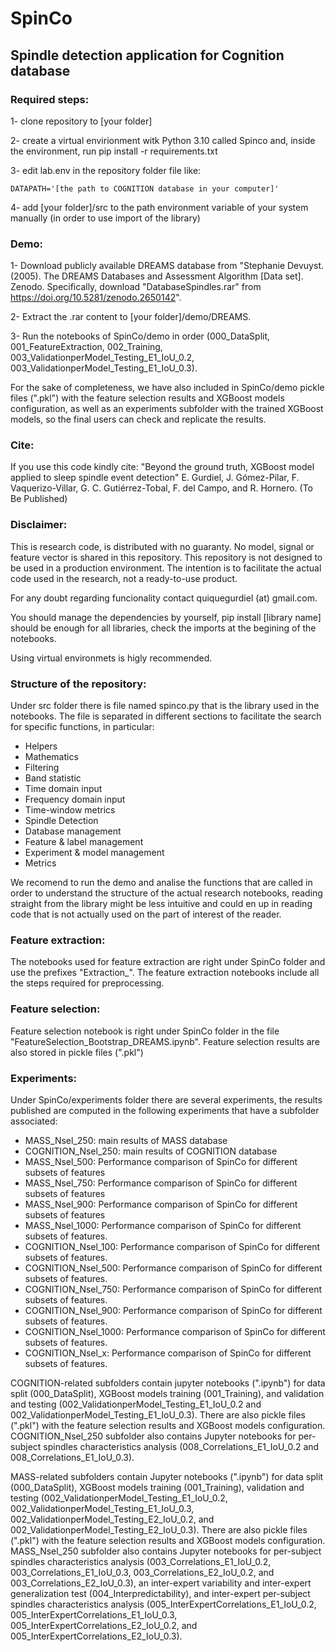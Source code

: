 # SpinCo
## Spindle detection application for Cognition database

### Required steps:
1- clone repository to [your folder]

2- create a virtual envirionment witk Python 3.10 called Spinco and, inside the environment, run pip install -r requirements.txt

3- edit lab.env in the repository folder file like:

    DATAPATH='[the path to COGNITION database in your computer]'

4- add [your folder]/src to the path environment variable of your system manually (in order to use import of the library)

### Demo:

1- Download publicly available DREAMS database from "Stephanie Devuyst. (2005). The DREAMS Databases and Assessment Algorithm [Data set]. Zenodo. Specifically, download "DatabaseSpindles.rar" from https://doi.org/10.5281/zenodo.2650142".

2- Extract the .rar content to [your folder]/demo/DREAMS. 

3- Run the notebooks of SpinCo/demo in order (000_DataSplit, 001_FeatureExtraction, 002_Training, 003_ValidationperModel_Testing_E1_IoU_0.2, 003_ValidationperModel_Testing_E1_IoU_0.3).

For the sake of completeness, we have also included in SpinCo/demo  pickle files (".pkl") with the feature selection results and XGBoost models configuration, as well as an experiments subfolder with the trained XGBoost models, so the final users can check and replicate the results.

### Cite:
If you use this code kindly cite:
"Beyond the ground truth, XGBoost model applied to sleep spindle event detection" E. Gurdiel, J. Gómez-Pilar, F. Vaquerizo-Villar, G. C. Gutiérrez-Tobal, F. del Campo, and R. Hornero. (To Be Published)

### Disclaimer:
This is research code, is distributed with no guaranty. No model, signal or feature vector is shared in this repository. This repository is not designed to be used in a production environment. The intention is to facilitate the actual code used in the research, not a ready-to-use product.

For any doubt regarding funcionality contact quiquegurdiel (at) gmail.com.

You should manage the dependencies by yourself, pip install [library name] should be enough for all libraries, check the imports at the begining of the notebooks.

Using virtual environmets is higly recommended.

### Structure of the repository:
Under src folder there is file named spinco.py that is the library used in the notebooks. The file is separated in different sections to facilitate the search for specific functions, in particular:
- Helpers
- Mathematics
- Filtering
- Band statistic
- Time domain input
- Frequency domain input
- Time-window metrics
- Spindle Detection
- Database management
- Feature & label management
- Experiment & model management
- Metrics

We recomend to run the demo and analise the functions that are called in order to understand the structure of the actual research notebooks, reading straight from the library might be less intuitive and could en up in reading code that is not actually used on the part of interest of the reader.

### Feature extraction:
The notebooks used for feature extraction are right under SpinCo folder and use the prefixes "Extraction_". The feature extraction notebooks include all the steps required for preprocessing.

### Feature selection:
Feature selection notebook is right under SpinCo folder in the file "FeatureSelection_Bootstrap_DREAMS.ipynb". Feature selection results are also stored in pickle files (".pkl")

### Experiments:
Under SpinCo/experiments folder there are several experiments, the results published are computed in the following experiments that have a subfolder associated:
- MASS_Nsel_250: main results of MASS database
- COGNITION_Nsel_250: main results of COGNITION database
- MASS_Nsel_500: Performance comparison of SpinCo for different subsets of features
- MASS_Nsel_750: Performance comparison of SpinCo for different subsets of features
- MASS_Nsel_900: Performance comparison of SpinCo for different subsets of features
- MASS_Nsel_1000: Performance comparison of SpinCo for different subsets of features.
- COGNITION_Nsel_100: Performance comparison of SpinCo for different subsets of features.
- COGNITION_Nsel_500: Performance comparison of SpinCo for different subsets of features.
- COGNITION_Nsel_750: Performance comparison of SpinCo for different subsets of features.
- COGNITION_Nsel_900: Performance comparison of SpinCo for different subsets of features.
- COGNITION_Nsel_1000: Performance comparison of SpinCo for different subsets of features.
- COGNITION_Nsel_x: Performance comparison of SpinCo for different subsets of features.

COGNITION-related subfolders contain jupyter notebooks (".ipynb") for data split (000_DataSplit), XGBoost models training (001_Training), and validation and testing (002_ValidationperModel_Testing_E1_IoU_0.2 and 002_ValidationperModel_Testing_E1_IoU_0.3). There are also pickle files (".pkl") with the feature selection results and XGBoost models configuration. COGNITION_Nsel_250 subfolder also contains Jupyter notebooks for per-subject spindles characteristics analysis (008_Correlations_E1_IoU_0.2 and 008_Correlations_E1_IoU_0.3). 

MASS-related subfolders contain Jupyter notebooks (".ipynb") for data split (000_DataSplit), XGBoost models training (001_Training), validation and testing (002_ValidationperModel_Testing_E1_IoU_0.2, 002_ValidationperModel_Testing_E1_IoU_0.3, 002_ValidationperModel_Testing_E2_IoU_0.2, and 002_ValidationperModel_Testing_E2_IoU_0.3). There are also pickle files (".pkl") with the feature selection results and XGBoost models configuration. MASS_Nsel_250 subfolder also contains Jupyter notebooks for per-subject spindles characteristics analysis (003_Correlations_E1_IoU_0.2, 003_Correlations_E1_IoU_0.3, 003_Correlations_E2_IoU_0.2, and 003_Correlations_E2_IoU_0.3), an inter-expert variability and inter-expert generalization test (004_Interpredictability), and inter-expert per-subject spindles characteristics analysis (005_InterExpertCorrelations_E1_IoU_0.2, 005_InterExpertCorrelations_E1_IoU_0.3, 005_InterExpertCorrelations_E2_IoU_0.2, and 005_InterExpertCorrelations_E2_IoU_0.3).

